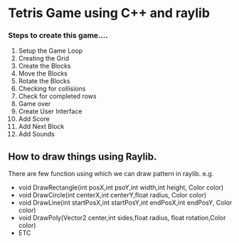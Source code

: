 # Tetris Game using C++ and raylib

### Steps to create this game....

1. Setup the Game Loop
2. Creating the Grid
3. Create the Blocks
4. Move the Blocks
5. Rotate the Blocks
6. Checking for collisions
7. Check for completed rows
8. Game over
9. Create User Interface
10. Add Score
11. Add Next Block
12. Add Sounds

## How to draw things using Raylib.

There are few function using which we can draw pattern in raylib. e.g.

- void DrawRectangle(int posX,int psoY,int width,int height, Color color)
- void DrawCircle(int centerX,int centerY,float radius, Color color)
- void DrawLine(int startPosX,int startPosY,int endPosX,int endPosY, Color color)
- void DrawPoly(Vector2 center,int sides,float radius, float rotation,Color color)
- ETC
